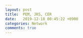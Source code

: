 ```yaml
---
layout: post
title:  PEM, JKS, CER
date:   2019-12-18 00:45:22 +0900
categories: Network
comments: true
---
```

